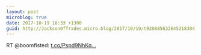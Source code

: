 ```yaml
---
layout: post
microblog: true
date: 2017-10-19 18:33 +1300
guid: http://JacksonOfTrades.micro.blog/2017/10/19/t920885632645218304.html
---
```

RT @boomfisted: [t.co/Pspd9NhKq...](https://t.co/Pspd9NhKqG)
